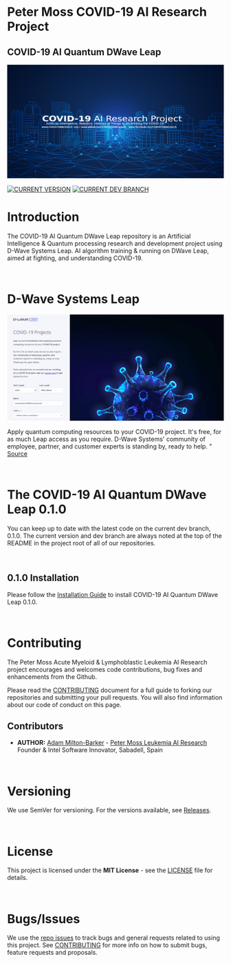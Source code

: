 # Peter Moss COVID-19 AI Research Project

## COVID-19 AI Quantum DWave Leap

[![GeniSysAI Server](Media/Images/covid-19-ai-research.png)](https://github.com/COVID-19-AI-Research-Project/COVID19-AI-Quantum-DWave-Leap)

[![CURRENT VERSION](https://img.shields.io/badge/CURRENT%20VERSION-0.0.0-blue.svg)](https://github.com/COVID-19-AI-Research-Project/COVID19-AI-Quantum-DWave-Leap/tree/0.0.0) [![CURRENT DEV BRANCH](https://img.shields.io/badge/CURRENT%20DEV%20BRANCH-0.1.0-blue.svg)](https://github.com/COVID-19-AI-Research-Project/COVID19-AI-Quantum-DWave-Leap/tree/0.1.0)

# Introduction
The COVID-19 AI Quantum DWave Leap repository is an Artificial Intelligence & Quantum processing research and development project using D-Wave Systems Leap. AI algorithm training & running on DWave Leap, aimed at fighting, and understanding COVID-19.

&nbsp;

# D-Wave Systems Leap

![GeniSysAI Server](Media/Images/D-Wave-Leap-COVID-19.png)

Apply quantum computing resources to your COVID-19 project. It's free, for as much Leap access as you require. D-Wave Systems' community of employee, partner, and customer experts is standing by, ready to help. " [Source](https://cloud.dwavesys.com/leap/signup/covid19/ "Source")

&nbsp;

# The COVID-19 AI Quantum DWave Leap 0.1.0

You can keep up to date with the latest code on the current dev branch, 0.1.0. The current version and dev branch are always noted at the top of the README in the project root of all of our repositories.

&nbsp;

## 0.1.0 Installation
Please follow the [Installation Guide](Documentation/Installation/Installation.md "Installation Guide") to install COVID-19 AI Quantum DWave Leap 0.1.0.

&nbsp;

# Contributing

The Peter Moss Acute Myeloid & Lymphoblastic Leukemia AI Research project encourages and welcomes code contributions, bug fixes and enhancements from the Github.

Please read the [CONTRIBUTING](https://github.com/COVID-19-AI-Research-Project/COVID19-AI-Quantum-DWave-Leap/blob/master/CONTRIBUTING.md "CONTRIBUTING") document for a full guide to forking our repositories and submitting your pull requests. You will also find information about our code of conduct on this page.

## Contributors

- **AUTHOR:** [Adam Milton-Barker](https://www.leukemiaresearchassociation.ai/team/adam-milton-barker "Adam Milton-Barker") - [Peter Moss Leukemia AI Research](https://www.leukemiaresearchassociation.ai "Peter Moss Leukemia AI Research") Founder & Intel Software Innovator, Sabadell, Spain

&nbsp;

# Versioning

We use SemVer for versioning. For the versions available, see [Releases](https://github.com/COVID-19-AI-Research-Project/COVID19-AI-Quantum-DWave-Leap/releases "Releases").

&nbsp;

# License

This project is licensed under the **MIT License** - see the [LICENSE](https://github.com/COVID-19-AI-Research-Project/COVID19-AI-Quantum-DWave-Leap/blob/master/LICENSE "LICENSE") file for details.

&nbsp;

# Bugs/Issues

We use the [repo issues](https://github.com/COVID19-Medical-Support-System-Server/issues "repo issues") to track bugs and general requests related to using this project. See [CONTRIBUTING](https://github.com/COVID19-Medical-Support-System-Server/blob/master/CONTRIBUTING.md "CONTRIBUTING") for more info on how to submit bugs, feature requests and proposals.